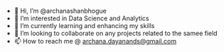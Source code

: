 - 👋 Hi, I’m @archanashanbhogue
- 👀 I’m interested in Data Science and Analytics
- 🌱 I’m currently learning and enhancing my skills
- 💞️ I’m looking to collaborate on any projects related to the samee field
- 📫 How to reach me @ archana.dayanands@gmail.com

<!---
archanashanbhogue/archanashanbhogue is a ✨ special ✨ repository because its `README.md` (this file) appears on your GitHub profile.
You can click the Preview link to take a look at your changes.
--->
